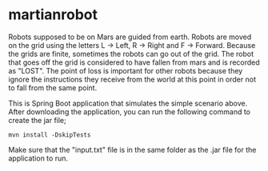# martianrobot
Robots supposed to be on Mars are guided from earth.
Robots are moved on the grid using the letters L -> Left, R -> Right and F -> Forward. Because the grids are finite, sometimes the robots can go out of the grid. The robot that goes off the grid is considered to have fallen from mars and is recorded as "LOST". The point of loss is important for other robots because they ignore the instructions they receive from the world at this point in order not to fall from the same point.


This is Spring Boot application that simulates the simple scenario above.
After downloading the application, you can run the following command to create the jar file;

`mvn install -DskipTests`

Make sure that the "input.txt" file is in the same folder as the .jar file for the application to run. 
